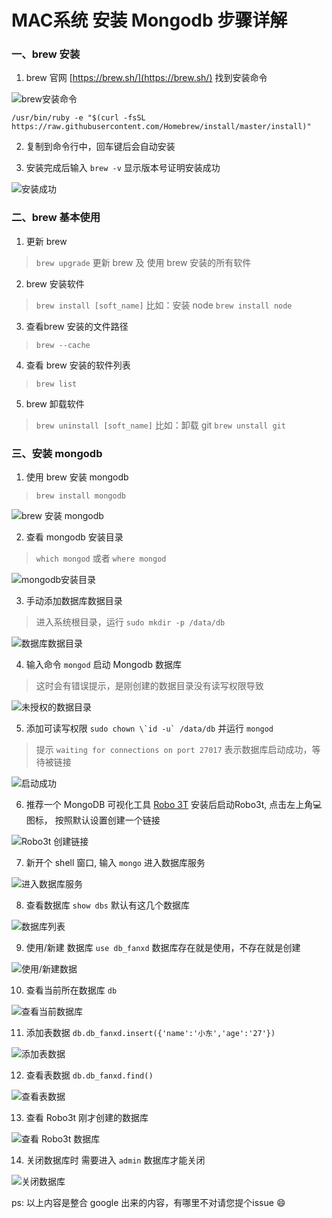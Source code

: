 # MAC系统 安装 Mongodb 步骤详解

### 一、brew 安装

1. brew 官网 [https://brew.sh/](https://brew.sh/) 找到安装命令
  	
![brew安装命令](https://github.com/xiaodongicon/install-mongodb-for-Mac/blob/master/WechatIMG283.png)

```
/usr/bin/ruby -e "$(curl -fsSL https://raw.githubusercontent.com/Homebrew/install/master/install)"
```
	
2. 复制到命令行中，回车键后会自动安装

3. 安装完成后输入 `brew -v` 显示版本号证明安装成功

![安装成功](https://github.com/xiaodongicon/install-mongodb-for-Mac/blob/master/WX20190608-122642%402x.png)

### 二、brew 基本使用

1. 更新 brew

>`brew upgrade` 更新 brew 及 使用 brew 安装的所有软件

2. brew 安装软件

>`brew install [soft_name]`  比如：安装 node `brew install node`

3. 查看brew 安装的文件路径

>`brew --cache`

4. 查看 brew 安装的软件列表

>`brew list`

5. brew 卸载软件

>`brew uninstall [soft_name]` 比如：卸载 git `brew unstall git`

### 三、安装 mongodb

1. 使用 brew 安装 mongodb

>`brew install mongodb`

![brew 安装 mongodb](https://github.com/xiaodongicon/install-mongodb-for-Mac/blob/master/WX20190608-124720%402x.png)

2. 查看 mongodb 安装目录

>`which mongod` 或者 `where mongod`

![mongodb安装目录](https://github.com/xiaodongicon/install-mongodb-for-Mac/blob/master/WX20190608-174930%402x.png)

3. 手动添加数据库数据目录

>进入系统根目录，运行 `sudo mkdir -p /data/db` 

![数据库数据目录](https://github.com/xiaodongicon/install-mongodb-for-Mac/blob/master/WX20190608-175358%402x.png)

4. 输入命令 `mongod` 启动 Mongodb 数据库

> 这时会有错误提示，是刚创建的数据目录没有读写权限导致

![未授权的数据目录](https://github.com/xiaodongicon/install-mongodb-for-Mac/blob/master/WX20190608-175935%402x.png)

5. 添加可读写权限 ``sudo chown \`id -u` /data/db`` 并运行 `mongod`

> 提示 ``waiting for connections on port 27017`` 表示数据库启动成功，等待被链接

![启动成功](https://github.com/xiaodongicon/install-mongodb-for-Mac/blob/master/WX20190608-180518%402x.png)

6. 推荐一个 MongoDB 可视化工具 [Robo 3T](https://download-test.robomongo.org/mac/robo3t-1.3.1-darwin-x86_64-7419c40.dmg) 
安装后启动Robo3t, 点击左上角:computer:图标， 按照默认设置创建一个链接 

![Robo3t 创建链接](https://github.com/xiaodongicon/install-mongodb-for-Mac/blob/master/WX20190608-183432%402x.png)

7. 新开个 shell 窗口, 输入 `mongo` 进入数据库服务

![进入数据库服务](https://github.com/xiaodongicon/install-mongodb-for-Mac/blob/master/WX20190608-184604%402x.png)

8. 查看数据库 `show dbs`
默认有这几个数据库

![数据库列表](https://github.com/xiaodongicon/install-mongodb-for-Mac/blob/master/WX20190608-184854%402x.png)

9. 使用/新建 数据库 ` use db_fanxd ` 数据库存在就是使用，不存在就是创建

![使用/新建数据](https://github.com/xiaodongicon/install-mongodb-for-Mac/blob/master/WX20190608-190127%402x.png)

10. 查看当前所在数据库 `db`

![查看当前数据库](https://github.com/xiaodongicon/install-mongodb-for-Mac/blob/master/WX20190608-190304%402x.png)

11. 添加表数据 `db.db_fanxd.insert({'name':'小东','age':'27'})`

![添加表数据](https://github.com/xiaodongicon/install-mongodb-for-Mac/blob/master/WX20190608-190455%402x.png)

12. 查看表数据 `db.db_fanxd.find()`

![查看表数据](https://github.com/xiaodongicon/install-mongodb-for-Mac/blob/master/WX20190608-190740%402x.png)

13. 查看 Robo3t 刚才创建的数据库

![查看 Robo3t 数据库](https://github.com/xiaodongicon/install-mongodb-for-Mac/blob/master/WX20190608-191348%402x.png)


14. 关闭数据库时 需要进入 `admin` 数据库才能关闭

![关闭数据库](https://github.com/xiaodongicon/install-mongodb-for-Mac/blob/master/WX20190608-190938%402x.png)


ps: 以上内容是整合 google 出来的内容，有哪里不对请您提个issue :smile:

